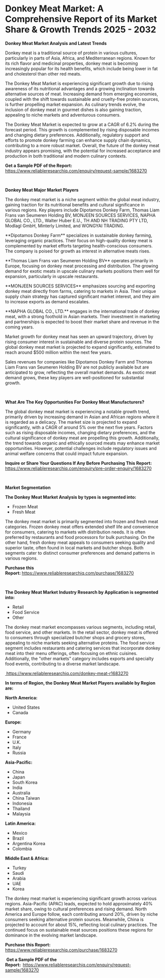 <p><h1>Donkey Meat Market: A Comprehensive Report of its Market Share & Growth Trends 2025 - 2032</h1></p><p><strong>Donkey Meat Market Analysis and Latest Trends</strong></p>
<p><p>Donkey meat is a traditional source of protein in various cultures, particularly in parts of Asia, Africa, and Mediterranean regions. Known for its rich flavor and medicinal properties, donkey meat is becoming increasingly popular for its health benefits, which include being lower in fat and cholesterol than other red meats. </p><p>The Donkey Meat Market is experiencing significant growth due to rising awareness of its nutritional advantages and a growing inclination towards alternative sources of meat. Increasing demand from emerging economies, coupled with the shift towards sustainable and cruelty-free protein sources, is further propelling market expansion. As culinary trends evolve, the inclusion of donkey meat in gourmet dishes is also gaining traction, appealing to niche markets and adventurous consumers.</p><p>The Donkey Meat Market is expected to grow at a CAGR of 6.2% during the forecast period. This growth is complemented by rising disposable incomes and changing dietary preferences. Additionally, regulatory support and efforts to promote donkey farming can enhance supply chain dynamics, contributing to a more robust market. Overall, the future of the donkey meat industry appears promising, with the potential for increased acceptance and production in both traditional and modern culinary contexts.</p></p>
<p><strong>Get a Sample PDF of the Report:&nbsp;</strong> <a href="https://www.reliableresearchiq.com/enquiry/request-sample/1683270?utm_campaign=2443&utm_medium=2&utm_source=Github&utm_content=ia&utm_term=17042025&utm_id=donkey-meat">https://www.reliableresearchiq.com/enquiry/request-sample/1683270</a></p>
<p>&nbsp;</p>
<p><strong>Donkey Meat Major Market Players</strong></p>
<p><p>The donkey meat market is a niche segment within the global meat industry, gaining traction for its nutritional benefits and cultural significance in various regions. Key players include Dipotamos Donkey Farm, Thomas Liam Frans van Seumeren Holding BV, MONJEEN SOURCES SERVICES, NAPHA GLOBAL CO., LTD., Walter Huber E.U., TH AND NH TRADING PTY LTD, Modlagl GmbH, Minterly Limited, and WONGYAI TRADING.</p><p>**Dipotamos Donkey Farm** specializes in sustainable donkey farming, leveraging organic practices. Their focus on high-quality donkey meat is complemented by market efforts targeting health-conscious consumers. The company is poised for growth as interest in alternative meats rises.</p><p>**Thomas Liam Frans van Seumeren Holding BV** operates primarily in Europe, focusing on donkey meat processing and distribution. The growing demand for exotic meats in upscale culinary markets positions them well for expansion, particularly in upscale restaurants.</p><p>**MONJEEN SOURCES SERVICES** emphasizes sourcing and exporting donkey meat directly from farms, catering to markets in Asia. Their unique supply chain strategy has captured significant market interest, and they aim to increase exports as demand escalates.</p><p>**NAPHA GLOBAL CO., LTD.** engages in the international trade of donkey meat, with a strong foothold in Asian markets. Their investment in marketing and partnerships is expected to boost their market share and revenue in the coming years.</p><p>Market growth for donkey meat has seen an upward trajectory, driven by rising consumer interest in sustainable and diverse protein sources. The global donkey meat market is projected to expand significantly, estimated to reach around $500 million within the next few years.</p><p>Sales revenues for companies like Dipotamos Donkey Farm and Thomas Liam Frans van Seumeren Holding BV are not publicly available but are anticipated to grow, reflecting the overall market demands. As exotic meat demand grows, these key players are well-positioned for substantial growth.</p></p>
<p>&nbsp;</p>
<p><strong>What Are The Key Opportunities For Donkey Meat Manufacturers?</strong></p>
<p><p>The global donkey meat market is experiencing a notable growth trend, primarily driven by increasing demand in Asian and African regions where it is regarded as a delicacy. The market size is projected to expand significantly, with a CAGR of around 5% over the next five years. Factors such as rising disposable incomes, changing dietary preferences, and the cultural significance of donkey meat are propelling this growth. Additionally, the trend towards organic and ethically sourced meats may enhance market opportunities. However, potential challenges include regulatory issues and animal welfare concerns that could impact future expansion.</p></p>
<p><strong>Inquire or Share Your Questions If Any Before Purchasing This Report:</strong> <a href="https://www.reliableresearchiq.com/enquiry/pre-order-enquiry/1683270?utm_campaign=2443&utm_medium=2&utm_source=Github&utm_content=ia&utm_term=17042025&utm_id=donkey-meat">https://www.reliableresearchiq.com/enquiry/pre-order-enquiry/1683270</a></p>
<p>&nbsp;</p>
<p><strong>Market Segmentation</strong></p>
<p><strong>The Donkey Meat Market Analysis by types is segmented into:</strong></p>
<p><ul><li>Frozen Meat</li><li>Fresh Meat</li></ul></p>
<p><p>The donkey meat market is primarily segmented into frozen and fresh meat categories. Frozen donkey meat offers extended shelf life and convenience for consumers, catering to markets with distribution needs. It is often preferred by restaurants and food processors for bulk purchasing. On the other hand, fresh donkey meat appeals to consumers seeking quality and superior taste, often found in local markets and butcher shops. Both segments cater to distinct consumer preferences and demand patterns in various regions.</p></p>
<p><strong>Purchase this Report:&nbsp;</strong><a href="https://www.reliableresearchiq.com/purchase/1683270?utm_campaign=2443&utm_medium=2&utm_source=Github&utm_content=ia&utm_term=17042025&utm_id=donkey-meat">https://www.reliableresearchiq.com/purchase/1683270</a></p>
<p>&nbsp;</p>
<p><strong>The Donkey Meat Market Industry Research by Application is segmented into:</strong></p>
<p><ul><li>Retail</li><li>Food Service</li><li>Other</li></ul></p>
<p><p>The donkey meat market encompasses various segments, including retail, food service, and other markets. In the retail sector, donkey meat is offered to consumers through specialized butcher shops and grocery stores, appealing to niche markets seeking alternative proteins. The food service segment includes restaurants and catering services that incorporate donkey meat into their menu offerings, often focusing on ethnic cuisines. Additionally, the "other markets" category includes exports and specialty food events, contributing to a diverse market landscape.</p></p>
<p><a href="https://www.reliableresearchiq.com/donkey-meat-r1683270?utm_campaign=2443&utm_medium=2&utm_source=Github&utm_content=ia&utm_term=17042025&utm_id=donkey-meat">&nbsp;https://www.reliableresearchiq.com/donkey-meat-r1683270</a></p>
<p><strong>In terms of Region, the Donkey Meat Market Players available by Region are:</strong></p>
<p>
    <p> <strong> North America: </strong>
        <ul>
            <li>United States</li>
            <li>Canada</li>
        </ul>
        </p> 
    <p> <strong> Europe: </strong>
        <ul>
            <li>Germany</li>
            <li>France</li>
            <li>U.K.</li>
            <li>Italy</li>
            <li>Russia</li>
        </ul>
        </p> 
    <p> <strong> Asia-Pacific: </strong>
        <ul>
            <li>China</li>
            <li>Japan</li>
            <li>South Korea</li>
            <li>India</li>
            <li>Australia</li>
            <li>China Taiwan</li>
            <li>Indonesia</li>
            <li>Thailand</li>
            <li>Malaysia</li>
        </ul>
        </p> 
    <p> <strong> Latin America: </strong>
        <ul>
            <li>Mexico</li>
            <li>Brazil</li>
            <li>Argentina Korea</li>
            <li>Colombia</li>
        </ul>
        </p> 
    <p> <strong> Middle East & Africa: </strong>
        <ul>
            <li>Turkey</li>
            <li>Saudi</li>
            <li>Arabia</li>
            <li>UAE</li>
            <li>Korea</li>
        </ul>
    </p>
    </p>
<p><p>The donkey meat market is experiencing significant growth across various regions. Asia-Pacific (APAC) leads, expected to hold approximately 40% market share, owing to cultural preferences and rising demand. North America and Europe follow, each contributing around 20%, driven by niche consumers seeking alternative protein sources. Meanwhile, China is projected to account for about 15%, reflecting local culinary practices. The continued focus on sustainable meat sources positions these regions for dominance in the evolving market landscape.</p></p>
<p><strong>Purchase this Report: </strong><a href="https://www.reliableresearchiq.com/purchase/1683270?utm_campaign=2443&utm_medium=2&utm_source=Github&utm_content=ia&utm_term=17042025&utm_id=donkey-meat">https://www.reliableresearchiq.com/purchase/1683270</a></p>
<p>&nbsp;<strong>Get a Sample PDF of the Report:&nbsp;&nbsp;</strong><a href="https://www.reliableresearchiq.com/enquiry/request-sample/1683270?utm_campaign=2443&utm_medium=2&utm_source=Github&utm_content=ia&utm_term=17042025&utm_id=donkey-meat">https://www.reliableresearchiq.com/enquiry/request-sample/1683270</a></p>
<p><strong></strong></p>
<p><p></p><p></p><p></p></p>